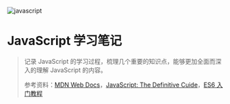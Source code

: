 ![javascript](https://tutorialmemo.com/wp-content/uploads/2021/01/JavaScript.jpg)

# JavaScript 学习笔记

> 记录 JavaScript  的学习过程，梳理几个重要的知识点，能够更加全面而深入的理解 JavaScript 的内容。
>
> 参考资料：[MDN Web Docs](https://developer.mozilla.org/zh-CN/)，[JavaScript: The Definitive Cuide](https://www.oreilly.com/library/view/javascript-the-definitive/9781491952016/)，[ES6 入门教程](https://es6.ruanyifeng.com/)


